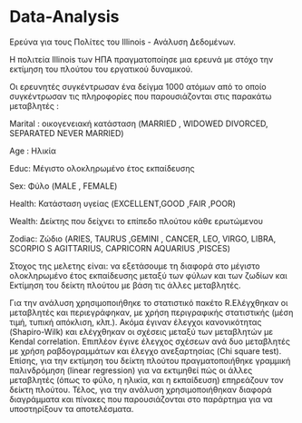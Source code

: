 # Data-Analysis
Ερεύνα για τους Πολίτες του Illinois - Ανάλυση Δεδομένων.

Η πολιτεία Illinois των ΗΠΑ πραγματοποίησε μια ερευνά με στόχο την εκτίμηση του πλούτου του εργατικού δυναμικού.

Οι ερευνητές συγκέντρωσαν ένα δείγμα 1000 ατόμων από το οποίο συγκέντρωσαν τις πληροφορίες που παρουσιάζονται στις παρακάτω μεταβλητές :

Marital : οικογενειακή κατάσταση (MARRIED , WIDOWED DIVORCED, SEPARATED NEVER MARRIED)

Age : Ηλικία

Educ: Μέγιστο ολοκληρωμένο έτος εκπαίδευσης

Sex: Φύλο (MALE , FEMALE)

Health: Κατάσταση υγείας (EXCELLENT,GOOD ,FAIR ,POOR)

Wealth: Δείκτης που δείχνει το επίπεδο πλούτου κάθε ερωτώμενου

Zodiac: Ζώδιο (ARIES, TAURUS ,GEMINI , CANCER, LEO, VIRGO, LIBRA, SCORPIO S
                AGITTARIUS, CAPRICORN AQUARIUS ,PISCES)

Στοχος της μελετης είναι: να εξετάσουμε τη διαφορά στο μέγιστο  ολοκληρωμένο έτος
                           εκπαίδευσης μεταξύ των φύλων και των ζωδίων και 
Εκτίμηση του δείκτη πλούτου με βάση τις άλλες μεταβλητές.


Για την ανάλυση χρησιμοποιήθηκε το στατιστικό πακέτο R.Ελέγχθηκαν οι μεταβλητές και περιεγράφηκαν, 
με χρήση περιγραφικής στατιστικής (μέση τιμή, τυπική απόκλιση, κλπ.). 
Ακόμα  έγιναν έλεγχοι κανονικότητας (Shapiro-Wilk) και ελέγχθηκαν οι σχέσεις μεταξύ των μεταβλητών με Kendal correlation.
Επιπλέον έγινε έλεγχος σχέσεων ανά δυο μεταβλητές με χρήση ραβδογραμμάτων  και έλεγχο ανεξαρτησίας (Chi square test). 
Επίσης, για την εκτίμηση του δείκτη πλούτου πραγματοποιήθηκε γραμμική παλινδρόμηση (linear regression) για να εκτιμηθεί πώς 
οι άλλες μεταβλητές (όπως το φύλο, η ηλικία, και η εκπαίδευση) επηρεάζουν τον δείκτη πλούτου. Τέλος, για την ανάλυση 
χρησιμοποιήθηκαν διαφορά διαγράμματα και πίνακες που παρουσιάζονται στο παράρτημα για να υποστηρίξουν τα αποτελέσματα.
